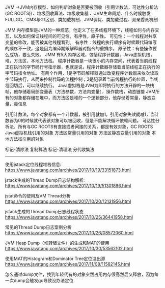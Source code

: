 JVM ->JVM内存模型、如何判断对象是否要被回收（引用计数法，可达性分析法(GC ROOTS)）、垃圾回收算法、垃圾收集器
、JVM生命周期、什么时候触发FULLGC、CMS与G1区别、类加载机制、JVM调优、类加载过程、双亲委派机制
 

JMM 内存模型是JVM的一种规范，他定义了在多线程环境下，线程如何与内存交互，以及如何保证线程间的可见性，有序性，原子性。
可见性：一个线程对共享变量的修改，能否被其他线程看到。
有序性：线程的执行顺序有时候跟代码编写的顺序不一致，这是因为编译期跟解释器对指令的重排序。
原子性：有些操作要么成功，要么失败。
JMM 有5大内存区域，包括程序计数器，Java虚拟机栈，堆，方法区，本地方法栈。
程序计数器是一块很小的内存空间，代表着当前线程正在执行的字节码行号指示器，也就是说，程序计数器存储着当前线程正在执行的字节码指令地址。
有两个作用，1是字节码解释器通过改变程序计数器来依次读取字节码执行，从而来控制代码的流程控制；2是记录着当前线程执行的位置，当线程回切后，可以继续执行。
Java虚拟栈是JVM为即将执行的方法开辟的一块栈帧，他存储着局部变量表（方法参数，方法内变量），操作数栈，动态链接
JVM所有的对象都存储在堆中，而方法区是堆的一个逻辑部分，他存储着常量，静态变量，类信息

引用计数法，每个对象都有一个计数器，被引用就加1，引用对象失效就减1，当计数器为0的时候就代表该对象可以被回收，但是不能解决循环依赖问题。
可达性分析法，所有与GC ROOTS有直接或者间接的关系，都是有效对象，GC ROOTS  Java虚拟机栈引用的对象 方法区常量引用的对象  方法区静态变量引用的对象
本地方法栈引用的对象

标记-清除法  复制算法   标记-清理法  分代收集法


------------------------------------------------------------------------------------------------------


使用jstack定位线程堆栈信息:   https://www.javatang.com/archives/2017/10/19/33151873.html

jstack生成的Thread Dump日志结构解析:  https://www.javatang.com/archives/2017/10/19/51301886.html

jstat命令的使用及VM Thread分析   https://www.javatang.com/archives/2017/10/20/12131956.html

jstack生成的Thread Dump日志线程状态   https://www.javatang.com/archives/2017/10/25/36441958.html

常见的Thread Dump日志案例分析   https://www.javatang.com/archives/2017/10/26/08572060.html

JVM Heap Dump（堆转储文件）的生成和MAT的使用    https://www.javatang.com/archives/2017/10/30/53562102.html

使用MAT的Histogram和Dominator Tree定位溢出源    https://www.javatang.com/archives/2017/11/08/11582145.html


怎么通过dump文件，找到年轻代有的对象突然占用内存很高然后又释放，因为每一次dump会触发gc导致没办法定位


 
